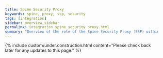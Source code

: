 ```yaml
---
title: Spine Security Proxy
keywords: spine, proxy, ssp, security
tags: [integration]
sidebar: overview_sidebar
permalink: integration_spine_security_proxy.html
summary: "Overview of the role of the Spine Security Proxy (SSP) within NRLS."
---
```


<!--This section is a placeholder and content will be added in a later phase of the project.-->

{% include custom/under.construction.html content="Please check back later for any updates to this page." %}